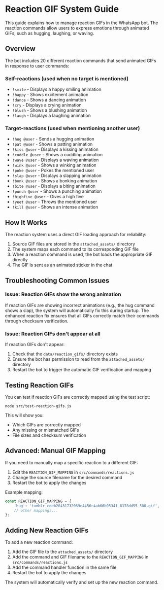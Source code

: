 # Reaction GIF System Guide

This guide explains how to manage reaction GIFs in the WhatsApp bot. The reaction commands allow users to express emotions through animated GIFs, such as hugging, laughing, or waving.

## Overview

The bot includes 20 different reaction commands that send animated GIFs in response to user commands:

### Self-reactions (used when no target is mentioned)
- `!smile` - Displays a happy smiling animation
- `!happy` - Shows excitement animation
- `!dance` - Shows a dancing animation
- `!cry` - Displays a crying animation
- `!blush` - Shows a blushing animation
- `!laugh` - Displays a laughing animation

### Target-reactions (used when mentioning another user)
- `!hug @user` - Sends a hugging animation
- `!pat @user` - Shows a patting animation
- `!kiss @user` - Displays a kissing animation
- `!cuddle @user` - Shows a cuddling animation
- `!wave @user` - Displays a waving animation
- `!wink @user` - Shows a winking animation
- `!poke @user` - Pokes the mentioned user
- `!slap @user` - Displays a slapping animation
- `!bonk @user` - Shows a bonking animation
- `!bite @user` - Displays a biting animation
- `!punch @user` - Shows a punching animation
- `!highfive @user` - Gives a high five
- `!yeet @user` - Throws the mentioned user
- `!kill @user` - Shows an intense animation

## How It Works

The reaction system uses a direct GIF loading approach for reliability:

1. Source GIF files are stored in the `attached_assets/` directory
2. The system maps each command to its corresponding GIF file
3. When a reaction command is used, the bot loads the appropriate GIF directly
4. The GIF is sent as an animated sticker in the chat

## Troubleshooting Common Issues

### Issue: Reaction GIFs show the wrong animation

If reaction GIFs are showing incorrect animations (e.g., the hug command shows a slap), the system will automatically fix this during startup. The enhanced reaction fix ensures that all GIFs correctly match their commands through checksum verification.

### Issue: Reaction GIFs don't appear at all

If reaction GIFs don't appear:

1. Check that the `data/reaction_gifs/` directory exists
2. Ensure the bot has permission to read from the `attached_assets/` directory
3. Restart the bot to trigger the automatic GIF verification and mapping

## Testing Reaction GIFs

You can test if reaction GIFs are correctly mapped using the test script:

```
node src/test-reaction-gifs.js
```

This will show you:
- Which GIFs are correctly mapped
- Any missing or mismatched GIFs
- File sizes and checksum verification

## Advanced: Manual GIF Mapping

If you need to manually map a specific reaction to a different GIF:

1. Edit the `REACTION_GIF_MAPPING` in `src/commands/reactions.js`
2. Change the source filename for the desired command
3. Restart the bot to apply the changes

Example mapping:
```js
const REACTION_GIF_MAPPING = {
    'hug': 'tumblr_cdeb20431732069e4456c4ab66b9534f_8178dd55_500.gif',
    // other mappings...
};
```

## Adding New Reaction GIFs

To add a new reaction command:

1. Add the GIF file to the `attached_assets/` directory
2. Add the command and GIF filename to the `REACTION_GIF_MAPPING` in `src/commands/reactions.js`
3. Add the command handler function in the same file
4. Restart the bot to apply the changes

The system will automatically verify and set up the new reaction command.